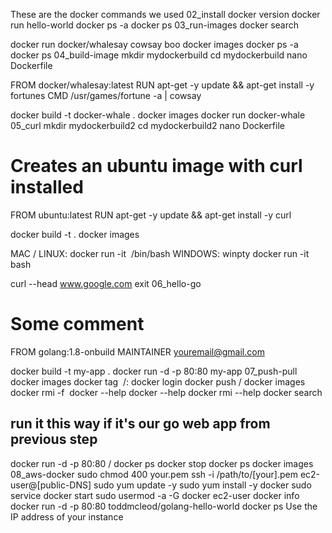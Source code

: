 These are the docker commands we used
02_install
docker version
docker run hello-world 
docker ps -a
docker ps
03_run-images
docker search <search term>
docker run docker/whalesay cowsay boo
docker images
docker ps -a
docker ps
04_build-image
mkdir mydockerbuild
cd mydockerbuild
nano Dockerfile

FROM docker/whalesay:latest
RUN apt-get -y update && apt-get install -y fortunes
CMD /usr/games/fortune -a | cowsay

docker build -t docker-whale .
docker images
docker run docker-whale
05_curl
mkdir mydockerbuild2
cd mydockerbuild2
nano Dockerfile

# Creates an ubuntu image with curl installed
FROM ubuntu:latest
RUN apt-get -y update && apt-get install -y curl

docker build -t <give it an image name> .
docker images

MAC / LINUX: docker run -it <image name> /bin/bash
WINDOWS: winpty docker run -it <image name> bash

curl --head www.google.com
exit
06_hello-go
# Some comment
FROM golang:1.8-onbuild
MAINTAINER youremail@gmail.com


docker build -t my-app .
docker run -d -p 80:80 my-app
07_push-pull
docker images
docker tag <image ID>  <docker hub username>/<image name>:<version label or tag>
docker login
docker push <docker hub username>/<image name>
docker images
docker rmi -f <image ID or image name>
docker --help
docker <COMMAND> --help
docker rmi --help
docker search <yourusername>
## run it this way if it's our go web app from previous step
docker run -d -p 80:80 <yourusername>/<app-name>
docker ps
docker stop <container id>
docker ps
docker images
08_aws-docker
sudo chmod 400 your.pem
ssh -i /path/to/[your].pem ec2-user@[public-DNS]
sudo yum update -y
sudo yum install -y docker
sudo service docker start
sudo usermod -a -G docker ec2-user
docker info
docker run -d -p 80:80 toddmcleod/golang-hello-world
docker ps
Use the IP address of your instance